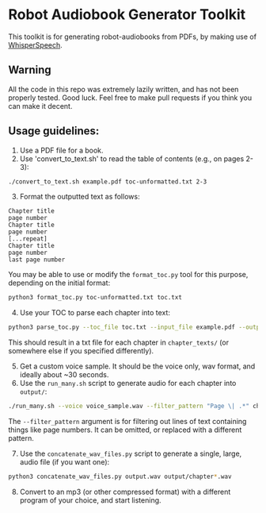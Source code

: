# Robot Audiobook Generator Toolkit
This toolkit is for generating robot-audiobooks from PDFs, by making use of [WhisperSpeech](https://github.com/collabora/WhisperSpeech).

## Warning
All the code in this repo was extremely lazily written, and has not been properly tested. Good luck. Feel free to make pull requests if you think you can make it decent.

## Usage guidelines:
1. Use a PDF file for a book.
2. Use 'convert_to_text.sh' to read the table of contents (e.g., on pages 2-3):
```sh
./convert_to_text.sh example.pdf toc-unformatted.txt 2-3
```

3. Format the outputted text as follows:
```
Chapter title
page number
Chapter title
page number
[...repeat]
Chapter title
page number
last page number
```
You may be able to use or modify the `format_toc.py` tool for this purpose, depending on the initial format:
```sh
python3 format_toc.py toc-unformatted.txt toc.txt
```

4. Use your TOC to parse each chapter into text:
```sh
python3 parse_toc.py --toc_file toc.txt --input_file example.pdf --output_folder chapter_texts
```
This should result in a txt file for each chapter in `chapter_texts/` (or somewhere else if you specified differently).

5. Get a custom voice sample. It should be the voice only, wav format, and ideally about ~30 seconds.
6. Use the `run_many.sh` script to generate audio for each chapter into `output/`:
```sh
./run_many.sh --voice voice_sample.wav --filter_pattern "Page \| .*" chapter_texts/*.txt
```
The `--filter_pattern` argument is for filtering out lines of text containing things like page numbers. It can be omitted, or replaced with a different pattern.

7. Use the `concatenate_wav_files.py` script to generate a single, large, audio file (if you want one):
```sh
python3 concatenate_wav_files.py output.wav output/chapter*.wav
```

8. Convert to an mp3 (or other compressed format) with a different program of your choice, and start listening.
